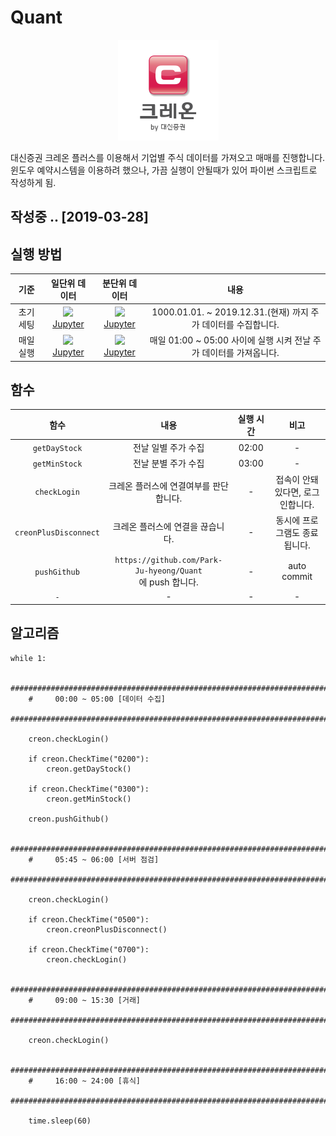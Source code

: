 # Quant

<p align="center">
    <img src="https://raw.githubusercontent.com/Park-Ju-hyeong/Quant/master/images/%ED%81%AC%EB%A0%88%EC%98%A8.png">
</p>

대신증권 크레온 플러스를 이용해서 기업별 주식 데이터를 가져오고 매매를 진행합니다.  
윈도우 예약시스템을 이용하려 했으나, 가끔 실행이 안될때가 있어 파이썬 스크립트로 작성하게 됨.

## 작성중 .. [2019-03-28]

## 실행 방법
 

| 기준 | 일단위 데이터 | 분단위 데이터| 내용 |
|:----:|:--------:|:---------:|:---------:|
| 초기 세팅 | <a target="_blank" href="https://github.com/Park-Ju-hyeong/Quant/blob/master/ipynb/%EC%9D%BC%EB%B3%84%EB%8D%B0%EC%9D%B4%ED%84%B0(%EC%B4%88%EA%B8%B0%EC%84%B8%ED%8C%85).ipynb"><img src="https://www.tensorflow.org/images/GitHub-Mark-32px.png" /> Jupyter </a> | <a target="_blank" href="https://github.com/Park-Ju-hyeong/Quant/blob/master/ipynb/%EB%B6%84%EB%8B%A8%EC%9C%84%EB%8D%B0%EC%9D%B4%ED%84%B0(%EC%B4%88%EA%B8%B0%EC%84%B8%ED%8C%85).ipynb"><img src="https://www.tensorflow.org/images/GitHub-Mark-32px.png" /> Jupyter </a> | 1000.01.01. ~ 2019.12.31.(현재) 까지 주가 데이터를 수집합니다. |
| 매일 실행 | <a target="_blank" href="https://github.com/Park-Ju-hyeong/Quant/blob/master/ipynb/%EC%9D%BC%EB%B3%84%EB%8D%B0%EC%9D%B4%ED%84%B0%EC%88%98%EC%A7%91(%EB%A7%A4%EC%9D%BC%EC%8B%A4%ED%96%89).ipynb"><img src="https://www.tensorflow.org/images/GitHub-Mark-32px.png" /> Jupyter </a> | <a target="_blank" href="https://github.com/Park-Ju-hyeong/Quant/blob/master/ipynb/%EB%B6%84%EB%8B%A8%EC%9C%84%EB%8D%B0%EC%9D%B4%ED%84%B0(%EB%A7%A4%EC%9D%BC%EC%8B%A4%ED%96%89).ipynb"><img src="https://www.tensorflow.org/images/GitHub-Mark-32px.png" /> Jupyter </a> | 매일 01:00 ~ 05:00 사이에 실행 시켜 전날 주가 데이터를 가져옵니다.|

## 함수 



| 함수 | 내용 | 실행 시간  | 비고 | 
|:--------:|:----:|:----:|:----:|
| `getDayStock` | 전날 일별 주가 수집 | 02:00 | - |
| `getMinStock` | 전날 분별 주가 수집 | 03:00 | - |
| `checkLogin` | 크레온 플러스에 연결여부를 판단합니다. | - | 접속이 안돼있다면, 로그인합니다. |
| `creonPlusDisconnect` | 크레온 플러스에 연결을 끊습니다. | - | 동시에 프로그램도 종료됩니다. |
| `pushGithub` | `https://github.com/Park-Ju-hyeong/Quant` <br> 에 push 합니다. | - | auto commit |
| `-` | - | - | - |


## 알고리즘 

```
while 1:
    
    ################################################################################
    #     00:00 ~ 05:00 [데이터 수집]
    ################################################################################
    
    creon.checkLogin()

    if creon.CheckTime("0200"):
        creon.getDayStock()

    if creon.CheckTime("0300"):
        creon.getMinStock()
    
    creon.pushGithub()
    
    ################################################################################
    #     05:45 ~ 06:00 [서버 점검]
    ################################################################################
    
    creon.checkLogin()
    
    if creon.CheckTime("0500"):
        creon.creonPlusDisconnect()
        
    if creon.CheckTime("0700"):
        creon.checkLogin()
        
    ################################################################################
    #     09:00 ~ 15:30 [거래]
    ################################################################################    
    
    creon.checkLogin()
    
    ################################################################################
    #     16:00 ~ 24:00 [휴식]
    ################################################################################    
        
    time.sleep(60)
```
